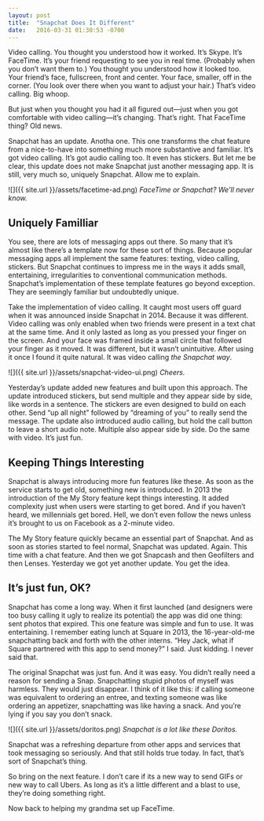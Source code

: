 ```yaml
---
layout: post
title:  "Snapchat Does It Different"
date:   2016-03-31 01:30:53 -0700
---
```


Video calling. You thought you understood how it worked. It’s Skype. It’s FaceTime. It’s your friend requesting to see you in real time. (Probably when you don’t want them to.) You thought you understood how it looked too. Your friend’s face, fullscreen, front and center. Your face, smaller, off in the corner. (You look over there when you want to adjust your hair.) That’s video calling. Big whoop.

But just when you thought you had it all figured out—just when you got comfortable with video calling—it’s changing. That’s right. That FaceTime thing? Old news.

Snapchat has an update. Anotha one. This one transforms the chat feature from a nice-to-have into something much more substantive and familiar. It’s got video calling. It’s got audio calling too. It even has stickers. But let me be clear, this update does not make Snapchat just another messaging app. It is still, very much so, uniquely Snapchat. Allow me to explain.

![]({{ site.url }}/assets/facetime-ad.png)
*FaceTime or Snapchat? We’ll never know.*


## Uniquely Familliar

You see, there are lots of messaging apps out there. So many that it’s almost like there’s a template now for these sort of things. Because popular messaging apps all implement the same features: texting, video calling, stickers. But Snapchat continues to impress me in the ways it adds small, entertaining, irregularities to conventional communication methods. Snapchat’s implementation of these template features go beyond exception. They are seemingly familiar but undoubtedly unique.

Take the implementation of video calling. It caught most users off guard when it was announced inside Snapchat in 2014. Because it was different. Video calling was only enabled when two friends were present in a text chat at the same time. And it only lasted as long as you pressed your finger on the screen. And your face was framed inside a small circle that followed your finger as it moved. It was different, but it wasn’t unintuitive. After using it once I found it quite natural. It was video calling *the Snapchat way*.

![]({{ site.url }}/assets/snapchat-video-ui.png)
*Cheers.*

Yesterday’s update added new features and built upon this approach. The update introduced stickers, but send multiple and they appear side by side, like words in a sentence. The stickers are even designed to build on each other. Send “up all night” followed by “dreaming of you” to really send the message. The update also introduced audio calling, but hold the call button to leave a short audio note. Multiple also appear side by side. Do the same with video. It’s just fun.

## Keeping Things Interesting

Snapchat is always introducing more fun features like these. As soon as the service starts to get old, something new is introduced. In 2013 the introduction of the My Story feature kept things interesting. It added complexity just when users were starting to get bored. And if you haven’t heard, we millennials get bored. Hell, we don’t even follow the news unless it’s brought to us on Facebook as a 2-minute video.

The My Story feature quickly became an essential part of Snapchat. And as soon as stories started to feel normal, Snapchat was updated. Again. This time with a chat feature. And then we got Snapcash and then Geofilters and then Lenses. Yesterday we got yet another update. You get the idea.


## It’s just fun, OK?

Snapchat has come a long way. When it first launched (and designers were too busy calling it ugly to realize its potential) the app was did one thing: sent photos that expired. This one feature was simple and fun to use. It was entertaining. I remember eating lunch at Square in 2013, the 16-year-old-me snapchatting back and forth with the other interns. “Hey Jack, what if Square partnered with this app to send money?” I said. Just kidding. I never said that.

The original Snapchat was just fun. And it was easy. You didn’t really need a reason for sending a Snap. Snapchatting stupid photos of myself was harmless. They would just disappear. I think of it like this: if calling someone was equivalent to ordering an entree, and texting someone was like ordering an appetizer, snapchatting was like having a snack. And you’re lying if you say you don’t snack.

![]({{ site.url }}/assets/doritos.png)
*Snapchat is a lot like these Doritos.*

Snapchat was a refreshing departure from other apps and services that took messaging so seriously. And that still holds true today. In fact, that’s sort of Snapchat’s thing.

So bring on the next feature. I don’t care if its a new way to send GIFs or new way to call Ubers. As long as it’s a little different and a blast to use, they’re doing something right.

Now back to helping my grandma set up FaceTime.